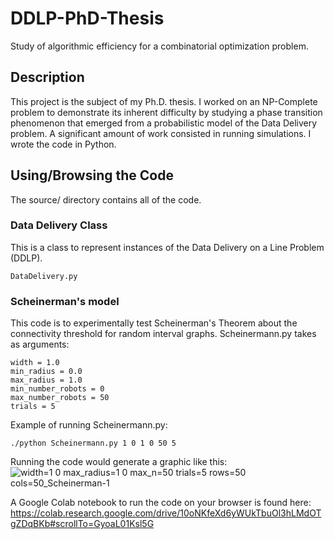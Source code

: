 # DDLP-PhD-Thesis
Study of algorithmic efficiency for a combinatorial optimization problem.

## Description

This project is the subject of my Ph.D. thesis. I worked on an NP-Complete problem to demonstrate its inherent
difficulty by studying a phase transition phenomenon that emerged from a probabilistic model of the Data Delivery
problem. A significant amount of work consisted in running simulations. I wrote the code in Python.

## Using/Browsing the Code

The source/ directory contains all of the code.

### Data Delivery Class

This is a class to represent instances of the Data Delivery on a Line Problem (DDLP).

    DataDelivery.py

### Scheinerman's model 

This code is to experimentally test Scheinerman's Theorem about the connectivity threshold for random interval graphs. Scheinermann.py takes as arguments:

    width = 1.0
    min_radius = 0.0
    max_radius = 1.0
    min_number_robots = 0
    max_number_robots = 50
    trials = 5

Example of running Scheinermann.py:

    ./python Scheinermann.py 1 0 1 0 50 5

Running the code would generate a graphic like this:
![width=1 0 max_radius=1 0 max_n=50 trials=5 rows=50 cols=50_Scheinerman-1](https://user-images.githubusercontent.com/13812290/134732341-dcbb93ee-2021-4718-9e6b-75287b34ae78.png)

A Google Colab notebook to run the code on your browser is found here:
https://colab.research.google.com/drive/10oNKfeXd6yWUkTbuOl3hLMdOTgZDqBKb#scrollTo=GyoaL01Ksl5G


